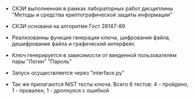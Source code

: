 *	СКЗИ выполненная в рамках лабораторных работ дисциплины "Методы и средства криптографической защиты информации"
*	СКЗИ основана на алгоритме Гост 28147-89
*	Реализованны функция генерации ключа, шифрования файла, дешифрование файла и графический интерфейс
*	Ключ генерируется в зависимости от введенной пользователем пары "Логин" "Пароль"
*	Запуск осуществляется через "interface.py"

* Так же прилагаются NIST тесты ключа. Всего 6 тестов: 4 - пройдено, 1 - провален, 1 - дропнулся с ошибкой
